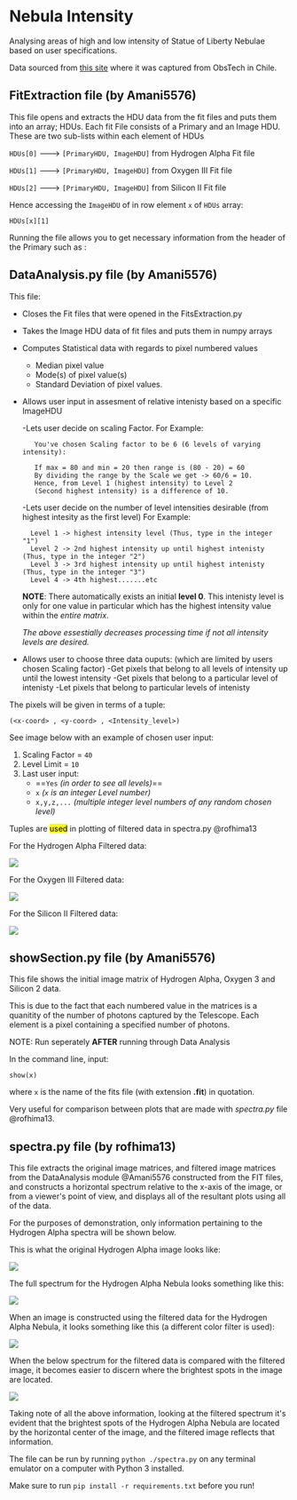 # Nebula Intensity

Analysing areas of high and low intensity of Statue of Liberty Nebulae based on user specifications.

Data sourced from [this site](https://www.mattdieterich.com/nebuladata "www.mattdieterich.com")  where it was captured from ObsTech in Chile.

## FitExtraction file (by Amani5576)
This file opens and extracts the HDU data from the fit files and puts them into an array; HDUs.
Each fit File consists of a Primary and an Image HDU. These are two sub-lists within each element of HDUs

`HDUs[0]` ---> `[PrimaryHDU, ImageHDU]` from Hydrogen Alpha Fit file
 
`HDUs[1]` ---> `[PrimaryHDU, ImageHDU]` from Oxygen III Fit file
 
`HDUs[2]` ---> `[PrimaryHDU, ImageHDU]` from Silicon II Fit file
     
Hence accessing the `ImageHDU` of in row element `x` of `HDUs` array: 
            
    HDUs[x][1]

Running the file allows you to get necessary information from the header of the Primary such as :


## DataAnalysis.py file (by Amani5576)
This file:
* Closes the Fit files that were opened in the FitsExtraction.py

* Takes the Image HDU data of fit files and puts them in numpy arrays

* Computes Statistical data with regards to pixel numbered values
    - Median pixel value
    - Mode(s) of pixel value(s)
    - Standard Deviation of pixel values.
    
* Allows user input in assesment of relative intenisty based on a specific ImageHDU

    -Lets user decide on scaling Factor. For Example:

         You've chosen Scaling factor to be 6 (6 levels of varying intensity):
         
         If max = 80 and min = 20 then range is (80 - 20) = 60
         By dividing the range by the Scale we get -> 60/6 = 10.
         Hence, from Level 1 (highest intensity) to Level 2
         (Second highest intensity) is a difference of 10.
     
    -Lets user decide on the number of level intensities desirable (from highest intesity as the first level)
    For Example:

        Level 1 -> highest intensity level (Thus, type in the integer "1")
        Level 2 -> 2nd highest intensity up until highest intenisty (Thus, type in the integer "2")
        Level 3 -> 3rd highest intensity up until highest intenisty (Thus, type in the integer "3")
        Level 4 -> 4th highest.......etc   
            
    **NOTE**: There automatically exists an initial **level 0**. This intenisty level is only for one value in particular which has the highest intensity value within the *entire matrix*.
             
    *The above essestially decreases processing time if not all intensity levels are desired.*

* Allows user to choose three data ouputs: (which are limited by users chosen Scaling factor)
    -Get pixels that belong to all levels of intensity up until the lowest intensity
    -Get pixels that belong to a particular level of intenisty 
    -Let pixels that belong to particular levels of intenisty 
        
The pixels will be given in terms of a tuple:

    (<x-coord> , <y-coord> , <Intensity_level>)

See image below with an example of chosen user input:

1. Scaling Factor = `40`
2. Level Limit = `10` 
3. Last user input:
    * ==`Yes` *(in order to see all levels)*==
    * `x` *(`x` is an integer Level number)*
    * `x,y,z,...` *(multiple integer level numbers of any random chosen level)*

Tuples are <mark>used</mark> in plotting of filtered data in spectra.py @rofhima13

For the Hydrogen Alpha Filtered data:

<img src="./img/TupleHA.jpeg">
    
For the Oxygen III Filtered data:

<img src="./img/TupleO3.jpeg">
    
For the Silicon II Filtered data:

<img src="./img/TupleS2.jpeg">


## showSection.py file (by Amani5576)
This file shows the initial image matrix of Hydrogen Alpha, Oxygen 3 and Silicon 2 data.

This is due to the fact that each numbered value in the matrices is a quanitity of the number of photons captured by the Telescope. Each element is a pixel containing a specified number of photons.

NOTE: Run seperately **AFTER** running through Data Analysis

In the command line, input:
    
    show(x)
    
where `x` is the name of the fits file (with extension **.fit**) in quotation.

Very useful for comparison between plots that are made with *spectra.py* file @rofhima13.

## spectra.py file (by rofhima13)

This file extracts the original image matrices, and filtered image matrices from the DataAnalysis module @Amani5576 constructed from the FIT files, and constructs a horizontal spectrum relative to the x-axis of the image, or from a viewer's point of view, and displays all of the resultant plots using all of the data.

For the purposes of demonstration, only information pertaining to the Hydrogen Alpha spectra will be shown below.

This is what the original Hydrogen Alpha image looks like:

<img src="./img/HA_full_image.png">

The full spectrum for the Hydrogen Alpha Nebula looks something like this:

<img src="./img/HA_full_spectrum.png">

When an image is constructed using the filtered data for the Hydrogen Alpha Nebula, it looks something like this (a different color filter is used):

<img src="./img/HA_filtered_image.png">

When the below spectrum for the filtered data is compared with the filtered image, it becomes easier to discern where the brightest spots in the image are located.

<img src="./img/HA_filtered_spectrum.png">

Taking note of all the above information, looking at the filtered spectrum it's evident that the brightest spots of the Hydrogen Alpha Nebula are located by the horizontal center of the image, and the filtered image reflects that information.

The file can be run by running ```python ./spectra.py``` on any terminal emulator on a computer with Python 3 installed.

Make sure to run ```pip install -r requirements.txt``` before you run!